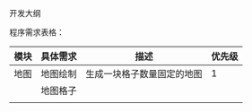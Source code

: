 开发大纲

程序需求表格：

| 模块 | 具体需求 | 描述                       | 优先级 |
| ---- | -------- | -------------------------- | ------ |
| 地图 | 地图绘制 | 生成一块格子数量固定的地图 | 1      |
|      | 地图格子 |                            |        |
|      |          |                            |        |

